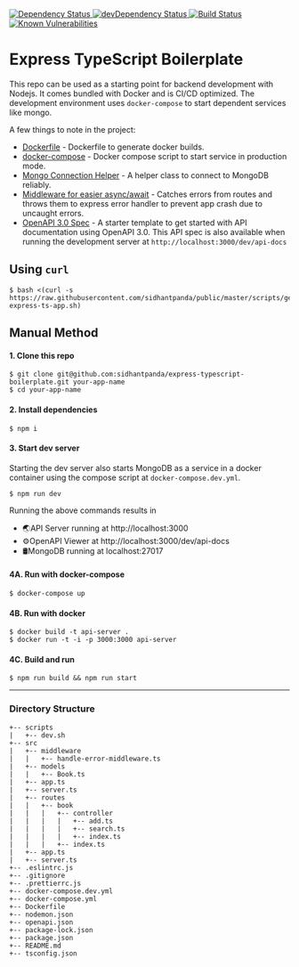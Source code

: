   <!-- Dependency Status -->
<a href="https://david-dm.org/sidhantpanda/docker-express-typescript-boilerplate">
  <img src="https://david-dm.org/flexdinesh/react-redux-boilerplate.svg" alt="Dependency Status" />
</a>
<!-- devDependency Status -->
<a href="https://david-dm.org/sidhantpanda/docker-express-typescript-boilerplate#info=devDependencies">
  <img src="https://david-dm.org/flexdinesh/react-redux-boilerplate/dev-status.svg" alt="devDependency Status" />
</a>
<a href="https://travis-ci.org/sidhantpanda/docker-express-typescript-boilerplate">
  <img src="https://travis-ci.org/sidhantpanda/docker-express-typescript-boilerplate.svg?branch=master" alt="Build Status" />
</a>
<a href="https://snyk.io//test/github/sidhantpanda/docker-express-typescript-boilerplate?targetFile=package.json">
  <img src="https://snyk.io//test/github/sidhantpanda/docker-express-typescript-boilerplate/badge.svg?targetFile=package.json" alt="Known Vulnerabilities" data-canonical-src="https://snyk.io//test/github/sidhantpanda/docker-express-typescript-boilerplate?targetFile=package.json" style="max-width:100%;">
</a>

# Express TypeScript Boilerplate
This repo can be used as a starting point for backend development with Nodejs. It comes bundled with Docker and is CI/CD optimized. The development environment uses `docker-compose` to start dependent services like mongo.

A few things to note in the project:
* [Dockerfile](https://github.com/sidhantpanda/docker-express-typescript-boilerplate/blob/master/Dockerfile) - Dockerfile to generate docker builds.
* [docker-compose](https://github.com/sidhantpanda/docker-express-typescript-boilerplate/blob/master/docker-compose.yml) - Docker compose script to start service in production mode.
* [Mongo Connection Helper](https://github.com/sidhantpanda/docker-express-typescript-boilerplate/blob/master/src/mongo-connection.ts) - A helper class to connect to MongoDB reliably.
* [Middleware for easier async/await](https://github.com/sidhantpanda/docker-express-typescript-boilerplate/blob/master/src/middleware/handle-error-middleware.ts) - Catches errors from routes and throws them to express error handler to prevent app crash due to uncaught errors.
* [OpenAPI 3.0 Spec](https://github.com/sidhantpanda/docker-express-typescript-boilerplate/blob/master/openapi.json) - A starter template to get started with API documentation using OpenAPI 3.0. This API spec is also available when running the development server at `http://localhost:3000/dev/api-docs`


## Using `curl`

```
$ bash <(curl -s https://raw.githubusercontent.com/sidhantpanda/public/master/scripts/generate-express-ts-app.sh)
```

## Manual Method

#### 1. Clone this repo

```
$ git clone git@github.com:sidhantpanda/express-typescript-boilerplate.git your-app-name
$ cd your-app-name
```

#### 2. Install dependencies

```
$ npm i
```

#### 3. Start dev server
Starting the dev server also starts MongoDB as a service in a docker container using the compose script at `docker-compose.dev.yml`.

```
$ npm run dev
```
Running the above commands results in 
* 🌏API Server running at http://localhost:3000
* ⚙️OpenAPI Viewer at http://localhost:3000/dev/api-docs
* 🛢️MongoDB running at localhost:27017

#### 4A. Run with docker-compose

```
$ docker-compose up
```

#### 4B. Run with docker

```
$ docker build -t api-server .
$ docker run -t -i -p 3000:3000 api-server
```

#### 4C. Build and run

```
$ npm run build && npm run start
```

---

### Directory Structure

```
+-- scripts
|   +-- dev.sh
+-- src
|   +-- middleware
|   |   +-- handle-error-middleware.ts
|   +-- models
|   |   +-- Book.ts
|   +-- app.ts
|   +-- server.ts
|   +-- routes
|   |   +-- book
|   |   |   +-- controller
|   |   |   |   +-- add.ts
|   |   |   |   +-- search.ts
|   |   |   |   +-- index.ts
|   |   |   +-- index.ts
|   +-- app.ts
|   +-- server.ts
+-- .eslintrc.js
+-- .gitignore
+-- .prettierrc.js
+-- docker-compose.dev.yml
+-- docker-compose.yml
+-- Dockerfile
+-- nodemon.json
+-- openapi.json
+-- package-lock.json
+-- package.json
+-- README.md
+-- tsconfig.json
```

